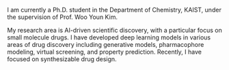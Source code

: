 I am currently a Ph.D. student in the Department of Chemistry, KAIST, under the supervision of Prof. Woo Youn Kim.

My research area is AI-driven scientific discovery, with a particular focus on small molecule drugs. I have developed deep learning models in various areas of drug discovery including generative models, pharmacophore modeling, virtual screening, and property prediction. Recently, I have focused on synthesizable drug design.
